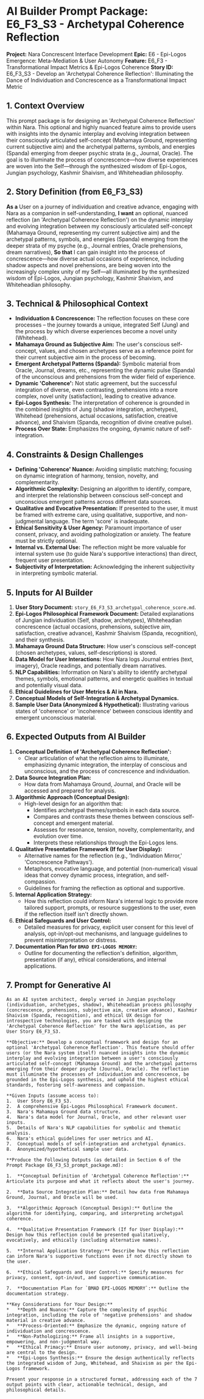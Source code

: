 # AI Builder Prompt Package: E6_F3_S3 - Archetypal Coherence Reflection

**Project:** Nara Concrescent Interface Development
**Epic:** E6 - Epi-Logos Emergence: Meta-Mediation & User Autonomy
**Feature:** E6_F3 - Transformational Impact Metrics & Epi-Logos Coherence
**Story ID:** E6_F3_S3 - Develop an 'Archetypal Coherence Reflection': Illuminating the Dance of Individuation and Concrescence as a Transformational Impact Metric

## 1. Context Overview

This prompt package is for designing an 'Archetypal Coherence Reflection' within Nara. This optional and highly nuanced feature aims to provide users with insights into the dynamic interplay and evolving integration between their consciously articulated self-concept (Mahamaya Ground, representing current subjective aim) and the archetypal patterns, symbols, and energies (Spanda) emerging from deeper psychic strata (e.g., Journal, Oracle). The goal is to illuminate the process of concrescence—how diverse experiences are woven into the Self—through the synthesized wisdom of Epi-Logos, Jungian psychology, Kashmir Shaivism, and Whiteheadian philosophy.

## 2. Story Definition (from E6_F3_S3)

**As a** User on a journey of individuation and creative advance, engaging with Nara as a companion in self-understanding,
**I want** an optional, nuanced reflection (an 'Archetypal Coherence Reflection') on the dynamic interplay and evolving integration between my consciously articulated self-concept (Mahamaya Ground, representing my current subjective aim) and the archetypal patterns, symbols, and energies (Spanda) emerging from the deeper strata of my psyche (e.g., Journal entries, Oracle prehensions, dream narratives),
**So that** I can gain insight into the process of concrescence—how diverse actual occasions of experience, including shadow aspects and novel prehensions, are being woven into the increasingly complex unity of my Self—all illuminated by the synthesized wisdom of Epi-Logos, Jungian psychology, Kashmir Shaivism, and Whiteheadian philosophy.

## 3. Technical & Philosophical Context

*   **Individuation & Concrescence:** The reflection focuses on these core processes – the journey towards a unique, integrated Self (Jung) and the process by which diverse experiences become a novel unity (Whitehead).
*   **Mahamaya Ground as Subjective Aim:** The user's conscious self-concept, values, and chosen archetypes serve as a reference point for their current subjective aim in the process of becoming.
*   **Emergent Archetypal Patterns (Spanda):** Symbolic material from Oracle, Journal, dreams, etc., representing the dynamic pulse (Spanda) of the unconscious and prehensions from the wider field of experience.
*   **Dynamic 'Coherence':** Not static agreement, but the successful integration of diverse, even contrasting, prehensions into a more complex, novel unity (satisfaction), leading to creative advance.
*   **Epi-Logos Synthesis:** The interpretation of coherence is grounded in the combined insights of Jung (shadow integration, archetypes), Whitehead (prehensions, actual occasions, satisfaction, creative advance), and Shaivism (Spanda, recognition of divine creative pulse).
*   **Process Over State:** Emphasizes the ongoing, dynamic nature of self-integration.

## 4. Constraints & Design Challenges

*   **Defining 'Coherence' Nuance:** Avoiding simplistic matching; focusing on dynamic integration of harmony, tension, novelty, and complementarity.
*   **Algorithmic Complexity:** Designing an algorithm to identify, compare, and interpret the relationship between conscious self-concept and unconscious emergent patterns across different data sources.
*   **Qualitative and Evocative Presentation:** If presented to the user, it must be framed with extreme care, using qualitative, supportive, and non-judgmental language. The term 'score' is inadequate.
*   **Ethical Sensitivity & User Agency:** Paramount importance of user consent, privacy, and avoiding pathologization or anxiety. The feature must be strictly optional.
*   **Internal vs. External Use:** The reflection might be more valuable for internal system use (to guide Nara's supportive interactions) than direct, frequent user presentation.
*   **Subjectivity of Interpretation:** Acknowledging the inherent subjectivity in interpreting symbolic material.

## 5. Inputs for AI Builder

1.  **User Story Document:** `story_E6_F3_S3_archetypal_coherence_score.md`.
2.  **Epi-Logos Philosophical Framework Document:** Detailed explanations of Jungian individuation (Self, shadow, archetypes), Whiteheadian concrescence (actual occasions, prehensions, subjective aim, satisfaction, creative advance), Kashmir Shaivism (Spanda, recognition), and their synthesis.
3.  **Mahamaya Ground Data Structure:** How user's conscious self-concept (chosen archetypes, values, self-descriptions) is stored.
4.  **Data Model for User Interactions:** How Nara logs Journal entries (text, imagery), Oracle readings, and potentially dream narratives.
5.  **NLP Capabilities:** Information on Nara's ability to identify archetypal themes, symbols, emotional patterns, and energetic qualities in textual and potentially visual data.
6.  **Ethical Guidelines for User Metrics & AI in Nara.**
7.  **Conceptual Models of Self-Integration & Archetypal Dynamics.**
8.  **Sample User Data (Anonymized & Hypothetical):** Illustrating various states of 'coherence' or 'incoherence' between conscious identity and emergent unconscious material.

## 6. Expected Outputs from AI Builder

1.  **Conceptual Definition of 'Archetypal Coherence Reflection':**
    *   Clear articulation of what the reflection aims to illuminate, emphasizing dynamic integration, the interplay of conscious and unconscious, and the process of concrescence and individuation.
2.  **Data Source Integration Plan:**
    *   How data from Mahamaya Ground, Journal, and Oracle will be accessed and prepared for analysis.
3.  **Algorithmic Approach (Conceptual Design):**
    *   High-level design for an algorithm that:
        *   Identifies archetypal themes/symbols in each data source.
        *   Compares and contrasts these themes between conscious self-concept and emergent material.
        *   Assesses for resonance, tension, novelty, complementarity, and evolution over time.
        *   Interprets these relationships through the Epi-Logos lens.
4.  **Qualitative Presentation Framework (If for User Display):**
    *   Alternative names for the reflection (e.g., 'Individuation Mirror,' 'Concrescence Pathways').
    *   Metaphors, evocative language, and potential (non-numerical) visual ideas that convey dynamic process, integration, and self-compassion.
    *   Guidelines for framing the reflection as optional and supportive.
5.  **Internal Application Strategy:**
    *   How this reflection could inform Nara's internal logic to provide more tailored support, prompts, or resource suggestions to the user, even if the reflection itself isn't directly shown.
6.  **Ethical Safeguards and User Control:**
    *   Detailed measures for privacy, explicit user consent for this level of analysis, opt-in/opt-out mechanisms, and language guidelines to prevent misinterpretation or distress.
7.  **Documentation Plan for `BMAD EPI-LOGOS MEMORY`:**
    *   Outline for documenting the reflection's definition, algorithm, presentation (if any), ethical considerations, and internal applications.

## 7. Prompt for Generative AI

```
As an AI system architect, deeply versed in Jungian psychology (individuation, archetypes, shadow), Whiteheadian process philosophy (concrescence, prehensions, subjective aim, creative advance), Kashmir Shaivism (Spanda, recognition), and ethical UX design for introspective technologies, you are tasked with designing the 'Archetypal Coherence Reflection' for the Nara application, as per User Story E6_F3_S3.

**Objective:** Develop a conceptual framework and design for an optional 'Archetypal Coherence Reflection'. This feature should offer users (or the Nara system itself) nuanced insights into the dynamic interplay and evolving integration between a user's consciously articulated self-concept (Mahamaya Ground) and the archetypal patterns emerging from their deeper psyche (Journal, Oracle). The reflection must illuminate the processes of individuation and concrescence, be grounded in the Epi-Logos synthesis, and uphold the highest ethical standards, fostering self-awareness and compassion.

**Given Inputs (assume access to):
1.  User Story E6_F3_S3.
2.  A comprehensive Epi-Logos Philosophical Framework document.
3.  Nara's Mahamaya Ground data structure.
4.  Nara's data model for Journal, Oracle, and other relevant user inputs.
5.  Details of Nara's NLP capabilities for symbolic and thematic analysis.
6.  Nara's ethical guidelines for user metrics and AI.
7.  Conceptual models of self-integration and archetypal dynamics.
8.  Anonymized/hypothetical sample user data.

**Produce the Following Outputs (as detailed in Section 6 of the Prompt Package E6_F3_S3_prompt_package.md):

1.  **Conceptual Definition of 'Archetypal Coherence Reflection':** Articulate its purpose and what it reflects about the user's journey.

2.  **Data Source Integration Plan:** Detail how data from Mahamaya Ground, Journal, and Oracle will be used.

3.  **Algorithmic Approach (Conceptual Design):** Outline the algorithm for identifying, comparing, and interpreting archetypal coherence.

4.  **Qualitative Presentation Framework (If for User Display):** Design how this reflection could be presented qualitatively, evocatively, and ethically (including alternative names).

5.  **Internal Application Strategy:** Describe how this reflection can inform Nara's supportive functions even if not directly shown to the user.

6.  **Ethical Safeguards and User Control:** Specify measures for privacy, consent, opt-in/out, and supportive communication.

7.  **Documentation Plan for `BMAD EPI-LOGOS MEMORY`:** Outline the documentation strategy.

**Key Considerations for Your Design:**
*   **Depth and Nuance:** Capture the complexity of psychic integration, including the role of 'negative prehensions' and shadow material in creative advance.
*   **Process-Oriented:** Emphasize the dynamic, ongoing nature of individuation and concrescence.
*   **Non-Pathologizing:** Frame all insights in a supportive, empowering, and non-judgmental way.
*   **Ethical Primacy:** Ensure user autonomy, privacy, and well-being are central to the design.
*   **Epi-Logos Synthesis:** Ensure the design authentically reflects the integrated wisdom of Jung, Whitehead, and Shaivism as per the Epi-Logos framework.

Present your response in a structured format, addressing each of the 7 output points with clear, actionable technical, design, and philosophical details.
```